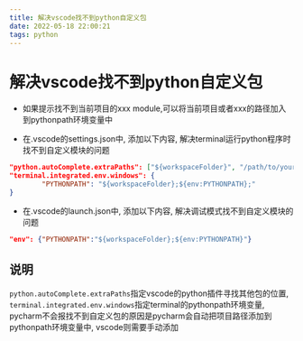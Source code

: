 ```yaml
---
title: 解决vscode找不到python自定义包
date: 2022-05-18 22:00:21
tags: python
---
```


# 解决vscode找不到python自定义包

+ 如果提示找不到当前项目的xxx module,可以将当前项目或者xxx的路径加入到pythonpath环境变量中

+ 在.vscode的settings.json中, 添加以下内容, 解决terminal运行python程序时找不到自定义模块的问题

```json
"python.autoComplete.extraPaths": ["${workspaceFolder}", "/path/to/your/module"],
"terminal.integrated.env.windows": {
        "PYTHONPATH": "${workspaceFolder};${env:PYTHONPATH};"
}
```

+ 在.vscode的launch.json中, 添加以下内容, 解决调试模式找不到自定义模块的问题

```json
"env": {"PYTHONPATH":"${workspaceFolder};${env:PYTHONPATH}"}
```

## 说明

 `python.autoComplete.extraPaths`指定vscode的python插件寻找其他包的位置, `terminal.integrated.env.windows`指定terminal的pythonpath环境变量, pycharm不会报找不到自定义包的原因是pycharm会自动把项目路径添加到pythonpath环境变量中, vscode则需要手动添加

